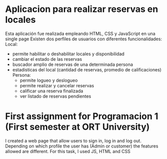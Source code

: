 # Aplicacion para realizar reservas en locales

Esta aplicación fue realizada empleando HTML, CSS y JavaScript en una single page
Existen dos perfiles de usuarios con diferentes funcionalidades:
Local:
- permite habilitar o deshabilitar locales y disponibilidad
- cambiar el estado de las reservas 
- buscador amplio de reservas de una determinada persona
- estadisticas del local (cantidad de reservas, promedio de calificaciones)
Persona:
  - permite logueo y deslogueo
  - permite realizar y cancelar reservas
  - calificar una reserva finalizada
  - ver listado de reservas pendientes

# First assignment for Programacion 1 (First semester at ORT University)
I created a web page that allow users to sign in, log in and log out. Depending on which profile the user has (Admin or customer) the features allowed are different. 
For this task, I used JS, HTML and CSS
